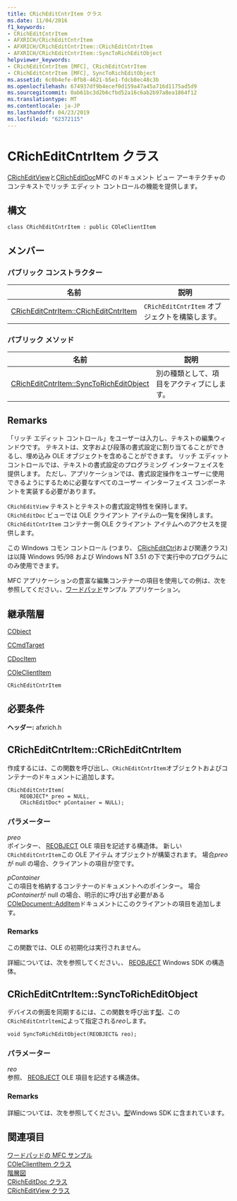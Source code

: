 ```yaml
---
title: CRichEditCntrItem クラス
ms.date: 11/04/2016
f1_keywords:
- CRichEditCntrItem
- AFXRICH/CRichEditCntrItem
- AFXRICH/CRichEditCntrItem::CRichEditCntrItem
- AFXRICH/CRichEditCntrItem::SyncToRichEditObject
helpviewer_keywords:
- CRichEditCntrItem [MFC], CRichEditCntrItem
- CRichEditCntrItem [MFC], SyncToRichEditObject
ms.assetid: 6c0b4efe-0fb8-4621-b5e1-fdcb8ec48c3b
ms.openlocfilehash: 674937df9b4ecef0d159a47a45a716d1175ad5d9
ms.sourcegitcommit: 0ab61bc3d2b6cfbd52a16c6ab2b97a8ea1864f12
ms.translationtype: MT
ms.contentlocale: ja-JP
ms.lasthandoff: 04/23/2019
ms.locfileid: "62372115"
---
```

# <a name="cricheditcntritem-class"></a>CRichEditCntrItem クラス

[CRichEditView](../../mfc/reference/cricheditview-class.md)と[CRichEditDoc](../../mfc/reference/cricheditdoc-class.md)MFC のドキュメント ビュー アーキテクチャのコンテキストでリッチ エディット コントロールの機能を提供します。

## <a name="syntax"></a>構文

```
class CRichEditCntrItem : public COleClientItem
```

## <a name="members"></a>メンバー

### <a name="public-constructors"></a>パブリック コンストラクター

|名前|説明|
|----------|-----------------|
|[CRichEditCntrItem::CRichEditCntrItem](#cricheditcntritem)|`CRichEditCntrItem` オブジェクトを構築します。|

### <a name="public-methods"></a>パブリック メソッド

|名前|説明|
|----------|-----------------|
|[CRichEditCntrItem::SyncToRichEditObject](#synctoricheditobject)|別の種類として、項目をアクティブにします。|

## <a name="remarks"></a>Remarks

「リッチ エディット コントロール」をユーザーは入力し、テキストの編集ウィンドウです。 テキストは、文字および段落の書式設定に割り当てることができるし、埋め込み OLE オブジェクトを含めることができます。 リッチ エディット コントロールでは、テキストの書式設定のプログラミング インターフェイスを提供します。 ただし、アプリケーションでは、書式設定操作をユーザーに使用できるようにするために必要なすべてのユーザー インターフェイス コンポーネントを実装する必要があります。

`CRichEditView` テキストとテキストの書式設定特性を保持します。 `CRichEditDoc` ビューでは OLE クライアント アイテムの一覧を保持します。 `CRichEditCntrItem` コンテナー側 OLE クライアント アイテムへのアクセスを提供します。

この Windows コモン コントロール (つまり、 [CRichEditCtrl](../../mfc/reference/cricheditctrl-class.md)および関連クラス) は以降 Windows 95/98 および Windows NT 3.51 の下で実行中のプログラムにのみ使用できます。

MFC アプリケーションの豊富な編集コンテナーの項目を使用しての例は、次を参照してください。、[ワードパッド](../../overview/visual-cpp-samples.md)サンプル アプリケーション。

## <a name="inheritance-hierarchy"></a>継承階層

[CObject](../../mfc/reference/cobject-class.md)

[CCmdTarget](../../mfc/reference/ccmdtarget-class.md)

[CDocItem](../../mfc/reference/cdocitem-class.md)

[COleClientItem](../../mfc/reference/coleclientitem-class.md)

`CRichEditCntrItem`

## <a name="requirements"></a>必要条件

**ヘッダー:** afxrich.h

##  <a name="cricheditcntritem"></a>  CRichEditCntrItem::CRichEditCntrItem

作成するには、この関数を呼び出し、`CRichEditCntrItem`オブジェクトおよびコンテナーのドキュメントに追加します。

```
CRichEditCntrItem(
    REOBJECT* preo = NULL,
    CRichEditDoc* pContainer = NULL);
```

### <a name="parameters"></a>パラメーター

*preo*<br/>
ポインター、 [REOBJECT](/windows/desktop/api/richole/ns-richole-_reobject) OLE 項目を記述する構造体。 新しい`CRichEditCntrItem`この OLE アイテム オブジェクトが構築されます。 場合*preo*が null の場合、クライアントの項目が空です。

*pContainer*<br/>
この項目を格納するコンテナーのドキュメントへのポインター。 場合*pContainer*が null の場合、明示的に呼び出す必要がある[COleDocument::AddItem](../../mfc/reference/coledocument-class.md#additem)ドキュメントにこのクライアントの項目を追加します。

### <a name="remarks"></a>Remarks

この関数では、OLE の初期化は実行されません。

詳細については、次を参照してください。、 [REOBJECT](/windows/desktop/api/richole/ns-richole-_reobject) Windows SDK の構造体。

##  <a name="synctoricheditobject"></a>  CRichEditCntrItem::SyncToRichEditObject

デバイスの側面を同期するには、この関数を呼び出す[型](/windows/desktop/api/wtypes/ne-wtypes-tagdvaspect)、この`CRichEditCntrltem`によって指定される*reo*します。

```
void SyncToRichEditObject(REOBJECT& reo);
```

### <a name="parameters"></a>パラメーター

*reo*<br/>
参照、 [REOBJECT](/windows/desktop/api/richole/ns-richole-_reobject) OLE 項目を記述する構造体。

### <a name="remarks"></a>Remarks

詳細については、次を参照してください。[型](/windows/desktop/api/wtypes/ne-wtypes-tagdvaspect)Windows SDK に含まれています。

## <a name="see-also"></a>関連項目

[ワードパッドの MFC サンプル](../../overview/visual-cpp-samples.md)<br/>
[COleClientItem クラス](../../mfc/reference/coleclientitem-class.md)<br/>
[階層図](../../mfc/hierarchy-chart.md)<br/>
[CRichEditDoc クラス](../../mfc/reference/cricheditdoc-class.md)<br/>
[CRichEditView クラス](../../mfc/reference/cricheditview-class.md)

